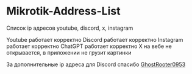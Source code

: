 # Mikrotik-Address-List

Список ip адресов youtube, discord, x, instagram

Youtube работает корректно
Discord работает корректно
Instagram работает корректно
ChatGPT работает корректно
X на вебе не открывается, в приложении не грузит картинки

За дополнительные ip адреса для Discord спасибо [GhostRooter0953](https://github.com/GhostRooter0953/discord-voice-ips)